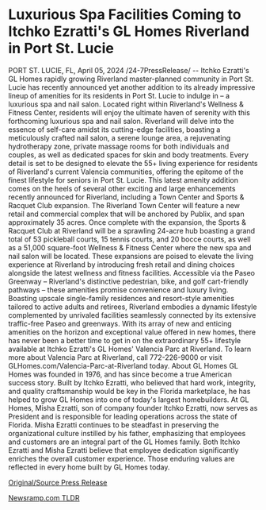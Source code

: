 # Luxurious Spa Facilities Coming to Itchko Ezratti's GL Homes Riverland in Port St. Lucie

PORT ST. LUCIE, FL, April 05, 2024 /24-7PressRelease/ -- Itchko Ezratti's GL Homes rapidly growing Riverland master-planned community in Port St. Lucie has recently announced yet another addition to its already impressive lineup of amenities for its residents in Port St. Lucie to indulge in – a luxurious spa and nail salon.   Located right within Riverland's Wellness & Fitness Center, residents will enjoy the ultimate haven of serenity with this forthcoming luxurious spa and nail salon. Riverland will delve into the essence of self-care amidst its cutting-edge facilities, boasting a meticulously crafted nail salon, a serene lounge area, a rejuvenating hydrotherapy zone, private massage rooms for both individuals and couples, as well as dedicated spaces for skin and body treatments. Every detail is set to be designed to elevate the 55+ living experience for residents of Riverland's current Valencia communities, offering the epitome of the finest lifestyle for seniors in Port St. Lucie.  This latest amenity addition comes on the heels of several other exciting and large enhancements recently announced for Riverland, including a Town Center and Sports & Racquet Club expansion. The Riverland Town Center will feature a new retail and commercial complex that will be anchored by Publix, and span approximately 35 acres. Once complete with the expansion, the Sports & Racquet Club at Riverland will be a sprawling 24-acre hub boasting a grand total of 53 pickleball courts, 15 tennis courts, and 20 bocce courts, as well as a 51,000 square-foot Wellness & Fitness Center where the new spa and nail salon will be located.  These expansions are poised to elevate the living experience at Riverland by introducing fresh retail and dining choices alongside the latest wellness and fitness facilities. Accessible via the Paseo Greenway – Riverland's distinctive pedestrian, bike, and golf cart-friendly pathways – these amenities promise convenience and luxury living. Boasting upscale single-family residences and resort-style amenities tailored to active adults and retirees, Riverland embodies a dynamic lifestyle complemented by unrivaled facilities seamlessly connected by its extensive traffic-free Paseo and greenways.   With its array of new and enticing amenities on the horizon and exceptional value offered in new homes, there has never been a better time to get in on the extraordinary 55+ lifestyle available at Itchko Ezratti's GL Homes' Valencia Parc at Riverland. To learn more about Valencia Parc at Riverland, call 772-226-9000 or visit GLHomes.com/Valencia-Parc-at-Riverland today.  About GL Homes  GL Homes was founded in 1976, and has since become a true American success story. Built by Itchko Ezratti, who believed that hard work, integrity, and quality craftsmanship would be key in the Florida marketplace, he has helped to grow GL Homes into one of today's largest homebuilders. At GL Homes, Misha Ezratti, son of company founder Itchko Ezratti, now serves as President and is responsible for leading operations across the state of Florida.   Misha Ezratti continues to be steadfast in preserving the organizational culture instilled by his father, emphasizing that employees and customers are an integral part of the GL Homes family. Both Itchko Ezratti and Misha Ezratti believe that employee dedication significantly enriches the overall customer experience. Those enduring values are reflected in every home built by GL Homes today. 

[Original/Source Press Release](https://www.24-7pressrelease.com/press-release/509830/luxurious-spa-facilities-coming-to-itchko-ezrattis-gl-homes-riverland-in-port-st-lucie) 

[Newsramp.com TLDR](https://newsramp.com/None) 